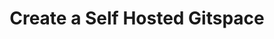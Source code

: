 ---
title: Create a Self Hosted Gitspace
description: Get Started with Harness CDE (Gitspaces)
sidebar_position: 1
sidebar_label: Cloud Providers
---